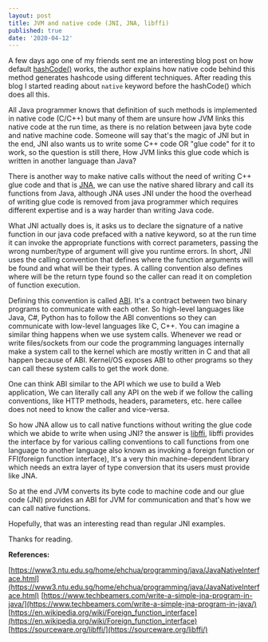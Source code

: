 ```yaml
---
layout: post
title: JVM and native code (JNI, JNA, libffi)
published: true
date: '2020-04-12'
---
```




A few days ago one of my friends sent me an interesting blog post on how default [hashCode()](https://srvaroa.github.io/jvm/java/openjdk/biased-locking/2017/01/30/hashCode.html) works, the author explains how native code behind this method generates hashcode using different techniques. After reading this blog I started reading about `native` keyword before the hashCode() which does all this.

All Java programmer knows that definition of such methods is implemented in native code (C/C++) but many of them are unsure how JVM links this native code at the run time, as there is no relation between java byte code and native machine code. Someone will say that's the magic of JNI but in the end, JNI also wants us to write some C++ code OR "glue code"  for it to work, so the question is still there, How JVM links this glue code which is written in another language than Java? 

There is another way to make native calls without the need of writing C++ glue code and that is [JNA](https://github.com/java-native-access/jna), we can use the native shared library and call its functions from Java, although JNA uses JNI under the hood the overhead of writing glue code is removed from java programmer which requires different expertise and is a way harder than writing Java code.

What JNI actually does is, it asks us to declare the signature of a native function in our java code prefaced with a native keyword, so at the run time it can invoke the appropriate functions with correct parameters, passing the wrong number/type of argument will give you runtime errors. In short, JNI uses the calling convention that defines where the function arguments will be found and what will be their types. A calling convention also defines where will be the return type found so the caller can read it on completion of function execution.

Defining this convention is called [ABI](https://en.wikipedia.org/wiki/Application_binary_interface). It's a contract between two binary programs to communicate with each other. So high-level languages like  Java, C#, Python has to follow the ABI conventions so they can communicate with low-level languages like C, C++. You can imagine a similar thing happens when we use system calls. Whenever we read or write files/sockets from our code the programming languages internally make a system call to the kernel which are mostly written in C and that all happen because of ABI. Kernel/OS exposes ABI to other programs so they can call these system calls to get the work done.  

One can think ABI similar to the API which we use to build a Web application, We can literally call any API on the web if we follow the calling conventions, like HTTP methods, headers, parameters, etc. here callee does not need to know the caller and vice-versa.

So how JNA allow us to call native functions without writing the glue code which we abide to write when using JNI? the answer is [libffi](https://sourceware.org/libffi/), libffi provides the interface by for various calling conventions to call functions from one language to another language also known as invoking a foreign function or FFI(foreign function interface), It's a very thin machine-dependent library which needs an extra layer of type conversion that its users must provide like JNA.

So at the end JVM converts its byte code to machine code and our glue code (JNI) provides an ABI for JVM for communication and that's how we can call native functions. 

Hopefully, that was an interesting read than regular JNI examples.

Thanks for reading.

**References:**  

[https://www3.ntu.edu.sg/home/ehchua/programming/java/JavaNativeInterface.html](https://www3.ntu.edu.sg/home/ehchua/programming/java/JavaNativeInterface.html)
[https://www.techbeamers.com/write-a-simple-jna-program-in-java/](https://www.techbeamers.com/write-a-simple-jna-program-in-java/)
[https://en.wikipedia.org/wiki/Foreign_function_interface](https://en.wikipedia.org/wiki/Foreign_function_interface)
[https://sourceware.org/libffi/](https://sourceware.org/libffi/)